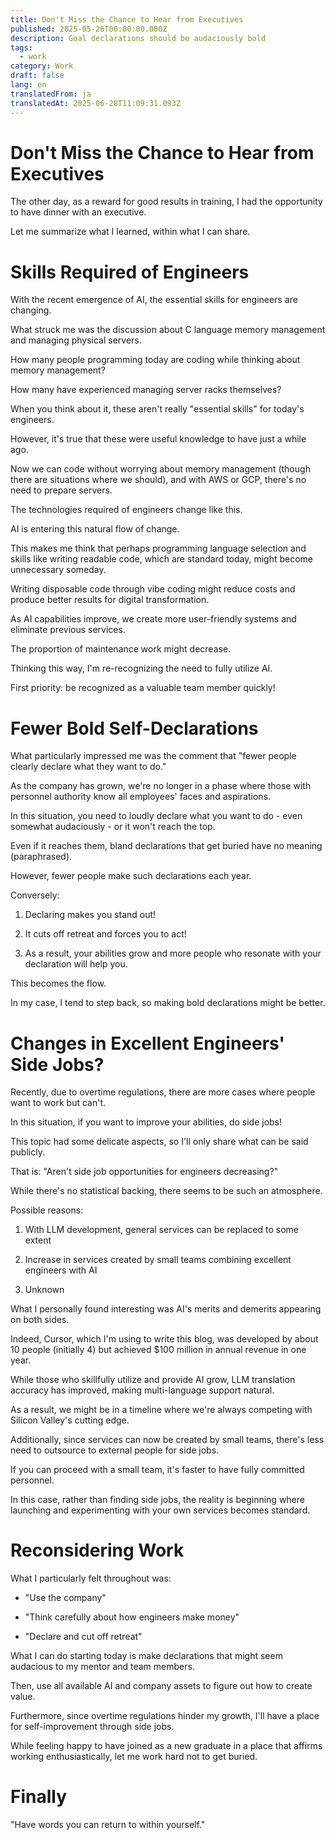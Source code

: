 ```yaml
---
title: Don't Miss the Chance to Hear from Executives
published: 2025-05-26T00:00:00.000Z
description: Goal declarations should be audaciously bold
tags:
  - work
category: Work
draft: false
lang: en
translatedFrom: ja
translatedAt: 2025-06-28T11:09:31.093Z
---
```


# Don't Miss the Chance to Hear from Executives

The other day, as a reward for good results in training, I had the opportunity to have dinner with an executive.

Let me summarize what I learned, within what I can share.

# Skills Required of Engineers

With the recent emergence of AI, the essential skills for engineers are changing.

What struck me was the discussion about C language memory management and managing physical servers.

How many people programming today are coding while thinking about memory management?

How many have experienced managing server racks themselves?

When you think about it, these aren't really "essential skills" for today's engineers.

However, it's true that these were useful knowledge to have just a while ago.

Now we can code without worrying about memory management (though there are situations where we should), and with AWS or GCP, there's no need to prepare servers.

The technologies required of engineers change like this.

AI is entering this natural flow of change.

This makes me think that perhaps programming language selection and skills like writing readable code, which are standard today, might become unnecessary someday.

Writing disposable code through vibe coding might reduce costs and produce better results for digital transformation.

As AI capabilities improve, we create more user-friendly systems and eliminate previous services.

The proportion of maintenance work might decrease.

Thinking this way, I'm re-recognizing the need to fully utilize AI.

First priority: be recognized as a valuable team member quickly!

# Fewer Bold Self-Declarations

What particularly impressed me was the comment that "fewer people clearly declare what they want to do."

As the company has grown, we're no longer in a phase where those with personnel authority know all employees' faces and aspirations.

In this situation, you need to loudly declare what you want to do - even somewhat audaciously - or it won't reach the top.

Even if it reaches them, bland declarations that get buried have no meaning (paraphrased).

However, fewer people make such declarations each year.

Conversely:

1. Declaring makes you stand out!

2. It cuts off retreat and forces you to act!

3. As a result, your abilities grow and more people who resonate with your declaration will help you.

This becomes the flow.

In my case, I tend to step back, so making bold declarations might be better.

# Changes in Excellent Engineers' Side Jobs?

Recently, due to overtime regulations, there are more cases where people want to work but can't.

In this situation, if you want to improve your abilities, do side jobs!

This topic had some delicate aspects, so I'll only share what can be said publicly.

That is: "Aren't side job opportunities for engineers decreasing?"

While there's no statistical backing, there seems to be such an atmosphere.

Possible reasons:

1. With LLM development, general services can be replaced to some extent

2. Increase in services created by small teams combining excellent engineers with AI

3. Unknown

What I personally found interesting was AI's merits and demerits appearing on both sides.

Indeed, Cursor, which I'm using to write this blog, was developed by about 10 people (initially 4) but achieved $100 million in annual revenue in one year.

While those who skillfully utilize and provide AI grow, LLM translation accuracy has improved, making multi-language support natural.

As a result, we might be in a timeline where we're always competing with Silicon Valley's cutting edge.

Additionally, since services can now be created by small teams, there's less need to outsource to external people for side jobs.

If you can proceed with a small team, it's faster to have fully committed personnel.

In this case, rather than finding side jobs, the reality is beginning where launching and experimenting with your own services becomes standard.

# Reconsidering Work

What I particularly felt throughout was:

- "Use the company"

- "Think carefully about how engineers make money"

- "Declare and cut off retreat"

What I can do starting today is make declarations that might seem audacious to my mentor and team members.

Then, use all available AI and company assets to figure out how to create value.

Furthermore, since overtime regulations hinder my growth, I'll have a place for self-improvement through side jobs.

While feeling happy to have joined as a new graduate in a place that affirms working enthusiastically, let me work hard not to get buried.


# Finally

"Have words you can return to within yourself."

